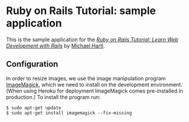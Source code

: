 Ruby on Rails Tutorial: sample application
==========================================

This is the sample application for the
[*Ruby on Rails Tutorial:
Learn Web Development with Rails*](http://www.railstutorial.org/)
by [Michael Hartl](http://www.michaelhartl.com/).

Configuration
-------------
In order to resize images, we use the image manipulation program [ImageMagick](http://www.imagemagick.org/), which we need to install on the development environment. (When using Heroku for deployment ImageMagick comes pre-installed in production.) 
To install the program run:
```
$ sudo apt-get update
$ sudo apt-get install imagemagick --fix-missing
```
